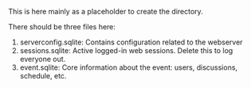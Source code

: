 This is here mainly as a placeholder to create the directory.

There should be three files here:

 1. serverconfig.sqlite: Contains configuration related to the webserver
 2. sessions.sqlite: Active logged-in web sessions.  Delete this to log everyone out.
 3. event.sqlite: Core information about the event: users, discussions, schedule, etc.



